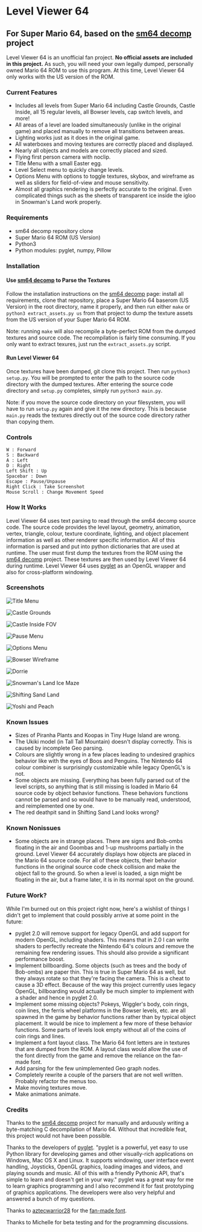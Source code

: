 # Level Viewer 64
## For Super Mario 64, based on the [sm64 decomp](https://github.com/n64decomp/sm64) project

Level Viewer 64 is an unofficial fan project.  **No official assets are included in this project.**  As such, you will need your own legally dumped, personally owned Mario 64 ROM to use this program.  At this time, Level Viewer 64 only works with the US version of the ROM.

### Current Features
- Includes all levels from Super Mario 64 including Castle Grounds, Castle Inside, all 15 regular levels, all Bowser levels, cap switch levels, and more!
- All areas of a level are loaded simultaneously (unlike in the original game) and placed manually to remove all transitions between areas.
- Lighting works just as it does in the original game.
- All waterboxes and moving textures are correctly placed and displayed.
- Nearly all objects and models are correctly placed and sized.
- Flying first person camera with noclip.
- Title Menu with a small Easter egg.
- Level Select menu to quickly change levels.
- Options Menu with options to toggle textures, skybox, and wireframe as well as sliders for field-of-view and mouse sensitivity.
- Almost all graphics rendering is perfectly accurate to the original.  Even complicated things such as the sheets of transparent ice inside the igloo in Snowman's Land work properly.


### Requirements

- sm64 decomp repository clone
- Super Mario 64 ROM (US Version)
- Python3
- Python modules: pyglet, numpy, Pillow


### Installation

#### Use [sm64 decomp](https://github.com/n64decomp/sm64) to Parse the Textures

Follow the installation instructions on the [sm64 decomp](https://github.com/n64decomp/sm64) page: install all requirements, clone that repository, place a Super Mario 64 baserom (US Version) in the root directory, name it properly, and then run either `make` or `python3 extract_assets.py us` from that project to dump the texture assets from the US version of your Super Mario 64 ROM.

Note: running `make` will also recompile a byte-perfect ROM from the dumped textures and source code.  The recompilation is fairly time consuming.  If you only want to extract texures, just run the `extract_assets.py` script.

#### Run Level Viewer 64

Once textures have been dumped, git clone this project.  Then run `python3 setup.py`.  You will be prompted to enter the path to the source code directory with the dumped textures.  After entering the source code directory and `setup.py` completes, simply run `python3 main.py`.

Note: if you move the source code directory on your filesystem, you will have to run `setup.py` again and give it the new directory.  This is because `main.py` reads the textures directly out of the source code directory rather than copying them.


### Controls

```
W : Forward
S : Backward
A : Left
D : Right
Left Shift : Up
Spacebar : Down
Escape : Pause/Unpause
Right Click : Take Screenshot
Mouse Scroll : Change Movement Speed
```


### How It Works
Level Viewer 64 uses text parsing to read through the sm64 decomp source code.  The source code provides the level layout, geometry, animation, vertex, triangle, colour, texture coordinate, lighting, and object placement information as well as other renderer specific information.  All of this information is parsed and put into python dictionaries that are used at runtime.  The user must first dump the textures from the ROM using the [sm64 decomp](https://github.com/n64decomp/sm64) project.  These textures are then used by Level Viewer 64 during runtime.  Level Viewer 64 uses [pyglet](http://pyglet.org/) as an OpenGL wrapper and also for cross-platform windowing.


### Screenshots

![Title Menu](docs/images/title_menu.jpg)

![Castle Grounds](docs/images/castle_grounds.jpg)

![Castle Inside FOV](docs/images/castle_inside.jpg)

![Pause Menu](docs/images/pause_menu_bob.jpg)

![Options Menu](docs/images/options_menu.jpg)

![Bowser Wireframe](docs/images/bowser_wireframe.jpg)

![Dorrie](docs/images/dorrie.jpg)

![Snowman's Land Ice Maze](docs/images/sl_ice_maze.jpg)

![Shifting Sand Land](docs/images/ssl.jpg)

![Yoshi and Peach](docs/images/yoshi_peach.jpg)


### Known Issues

- Sizes of Piranha Plants and Koopas in Tiny Huge Island are wrong.
- The Ukiki model (in Tall Tall Mountain) doesn't display correctly.  This is caused by incomplete Geo parsing.
- Colours are slightly wrong in a few places leading to undesired graphics behavior like with the eyes of Boos and Penguins.  The Nintendo 64 colour combiner is surprisingly customizable while legacy OpenGL's is not.
- Some objects are missing.  Everything has been fully parsed out of the level scripts, so anything that is still missing is loaded in Mario 64 source code by object behavior functions.  These behaviors functions cannot be parsed and so would have to be manually read, understood, and reimplemented one by one.
- The red deathpit sand in Shifting Sand Land looks wrong?


### Known Nonissues

- Some objects are in strange places.  There are signs and Bob-ombs floating in the air and Goombas and 1-up mushrooms partially in the ground.  Level Viewer 64 accurately displays how objects are placed in the Mario 64 source code.  For all of these objects, their behavior functions in the original source code check collision and make the object fall to the ground.  So when a level is loaded, a sign might be floating in the air, but a frame later, it is in its normal spot on the ground.


### Future Work?

While I'm burned out on this project right now, here's a wishlist of things I didn't get to implement that could possibly arrive at some point in the future:

- pyglet 2.0 will remove support for legacy OpenGL and add support for modern OpenGL, including shaders.  This means that in 2.0 I can write shaders to perfectly recreate the Nintendo 64's colours and remove the remaining few rendering issues.  This should also provide a significant performance boost.
- Implement billboarding.  Some objects (such as trees and the body of Bob-ombs) are paper thin.  This is true in Super Mario 64 as well, but they always rotate so that they're facing the camera.  This is a cheat to cause a 3D effect.  Because of the way this project currently uses legacy OpenGL, billboarding would actually be much simpler to implement with a shader and hence in pyglet 2.0.
- Implement some missing objects?  Pokeys, Wiggler's body, coin rings, coin lines, the ferris wheel platforms in the Bowser levels, etc. are all spawned in the game by behavior functions rather than by typical object placement.  It would be nice to implement a few more of these behavior functions.  Some parts of levels look empty without all of the coins of coin rings and lines.
- Implement a font layout class.  The Mario 64 font letters are in textures that are dumped from the ROM.  A layout class would allow the use of the font directly from the game and remove the reliance on the fan-made font.
- Add parsing for the few unimplemented Geo graph nodes.
- Completely rewrite a couple of the parsers that are not well written.  Probably refactor the menus too.
- Make moving textures move.
- Make animations animate.


### Credits

Thanks to the [sm64 decomp](https://github.com/n64decomp/sm64) project for manually and arduously writing a byte-matching C decompilation of Mario 64.  Without that incredible feat, this project would not have been possible.

Thanks to the developers of [pyglet](http://pyglet.org/).  "pyglet is a powerful, yet easy to use Python library for developing games and other visually-rich applications on Windows, Mac OS X and Linux. It supports windowing, user interface event handling, Joysticks, OpenGL graphics, loading images and videos, and playing sounds and music. All of this with a friendly Pythonic API, that's simple to learn and doesn't get in your way."  pyglet was a great way for me to learn graphics programming and I also recommend it for fast prototyping of graphics applications.  The developers were also very helpful and answered a bunch of my questions.

Thanks to [aztecwarrior28](https://fontstruct.com/fontstructors/1606234/aztecwarrior28) for the [fan-made font](https://fontstruct.com/fontstructions/show/1770031/super-mario-64-8).

Thanks to Michelle for beta testing and for the programming discussions.